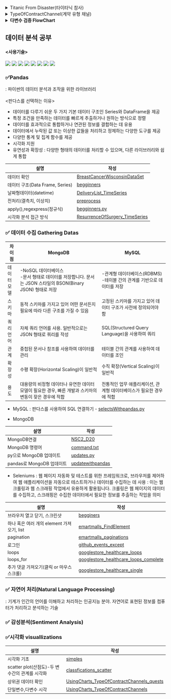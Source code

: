 <details>
<summary>Titanic From Disaster(타이타닉 참사)</summary>

  #### DDA (기술통계분석)
| Variable | Definition | 분석가 의견 |
| --- | --- | --- |
| PassengerId | 승객 고유 식별 번호| 수치형-이산형, 레코드 개수와 동일하기 때문에 분석에는 적당하지 않음 |
| survived | 생존여부( 0 = No, 1 = Yes ) | 범주형-명목형, 죽거나 살거나 두가지로 분류됨 |
| Pclass | 선실 등급 ( 1 = 1st, 2 = 2nd, 3 = 3rd) | 범주형-순서형, 티켓이 3개의 등급으로 분류됨 |
| Name | 승객 이름 | 범주형-명목형, 확인 결과 승객이 고유한 이름을 가지고 있음 |
| Sex | 승객 성별 | 범주형-명목형, 확인 결과 male/female 두가지로 분류됨 |
| Age | 승객 나이 | 수치형-이산형 |
| Sibsp | 함께 탑승한 형제, 자매, 배우자의 수 | 수치형-이산형, 타이타닉에 동승한 형제/자매/배우자를 합친수로 각각 다른 값이 존재 |
| Parch | 함께 탑승한 부모, 자녀의 수 | 수치형-이산형, 타이타닉에 동승한 부모님과 자녀를 합친수로 각각 다른 값이 존재 |
| Ticket | 티켓 번호 | 범주형-명목형, 탑승객마다 다른 티켓 번호를 가지고 있음 |
| Fare | 지불한 운임 비용 | 수치형-이산형 |
| Cabin | 선실 번호 | 범주형-명목형 |
| Embarked | 탑승한 항구(C = Cherbourg, Q = Queenstown, S = Southampton) | 범주형-명목형 |

</details>

<details>
<summary>TypeOfContractChannel(계약 유형 채널)</summary>

#### DDA (기술통계분석)
| Variable | Definition | Key | 분석가 의견 |
| --- | --- | --- | --- |
| id | 아이디 | | 수치형-이산형, 레코드 개수와 동일하기 때문에 분석에는 적당하지 않음 |
| type_of_contract | 계약방식 | 렌탈, 멤버십 | 범주형-명목형, 2개의 카테고리로 분류되어 순서나 계량적 의마가 없음 |
| type_of_contract2 | 계약종류 | Promotion, Normal, TAS, ... | 범주형-명목형, 데이터 간 순서나 계량적 의미 없음 |
| channel | 채널 | 서비스 방문, 홈쇼핑/방송, 렌탈 재계약... | 범주형-명목형, 20개의 카테고리로 나누어지고 순서나 계량적 의미가 없음 |
| datetime | 계약 날짜 | | 범주형-순서형, 계약 날짜는 날짜 간에 순서는 있지만 날짜 간의 간격이 일정하지 않고 동일하지 않음 |
| Term | 계약 기간 | 60, 36, 12, 39 | 범주형-명목형, 4개의 카테고리로 분류됨 |
| payment_type | 결제방식 | CMS, 카드이체, 무통장, ... | 범주형-명목형, 5개의 카테고리로 순서 상관없이 나누어짐 |
| product | 제품 | K1, K2, K3, K4, ... | 범주형-명목형, 순서 상관없는 6개의 제품 카테고리로 분류됨 |
| amount | 제품 가격 | | 수치형-이산형, 정수 값을 가지고 있으며 제품마다 각기 다른 가격을 가지고 있음 |
| state | 상태 | 계약확정, 해약확정, 기간만료, ... | 범주형-명목형, 4개의 카테고리로 분류됨 |
| overdue_count | 연체횟수 | | 수치형-이산형, 연속적인 값 중 하나의 정수값으로 표현됨 |
| overdue | 연체 | 있음, 없음 | 범주형-명목형, 2개의 카테고리로 분류. 대부분 없음에 해당되어 분석에는 적당하지 않음 |
| credit rating | 신용등급 | 1, 2, 5, 8, ... | 범주형-순서형, 신용등급은 일정 범위 내에서 순서대로 구분됨 |
| bank | 은행 | 새마을금고, 현대카드, 우리은행, ... | 범주형-명목형 |
| cancellation | 취소 | 정상, 해약 | 범주형-명목형, 정상 혹은 해약 2개의 범주로 분류됨 |
| age | 나이 | | 수치형-연속형, 나이는 연속적인 숫자로 표현되며 정수 또는 소수점 형태로도 표현이 가능함 |
| Mileage | 마일리지 | | 수치형-이산형, amount에 따라 마일리지가 달라짐 |

</details>
<details>
<summary><strong>다변수 검증 FlowChart</strong></summary>

![image](./images/HyeIn.drawio.png)
</details>

## 데이터 분석 공부
#### <사용기술>
<img src="https://img.shields.io/badge/ANACONDA-44A833?style=for-the-badge&logo=ANACONDA&logoColor=white"> <img src="https://img.shields.io/badge/GITHUB-181717?style=for-the-badge&logo=GITHUB&logoColor=white"> <img src="https://img.shields.io/badge/SELENIUM-43B02A?style=for-the-badge&logo=SELENIUM&logoColor=white"> <img src="https://img.shields.io/badge/PYTHON-3776AB?style=for-the-badge&logo=PYTHON&logoColor=white"> <img src="https://img.shields.io/badge/MONGODB-47A248?style=for-the-badge&logo=MONGODB&logoColor=white"> <img src="https://img.shields.io/badge/MYSQL-4479A1?style=for-the-badge&logo=MYSQL&logoColor=white"> <img src="https://img.shields.io/badge/VISUAL STUDIO CODE-007ACC?style=for-the-badge&logo=VISUAL STUDIO CODE&logoColor=white"> <img src="https://img.shields.io/badge/JUPYTER-F37626?style=for-the-badge&logo=JUPYTER&logoColor=white">
### ✅Pandas
: 파이썬의 데이터 분석과 조작을 위한 라이브러리<br><br>
<판다스를 선택하는 이유>
- 데이터를 다루기 쉬운 두 가지 기본 데이터 구조인 Series와 DataFrame을 제공
- 특정 조건을 만족하는 데이터를 빠르게 추출하거나 원하는 방식으로 정렬
- 데이터를 효과적으로 통합하거나 연관된 정보를 결합하는 데 유용
- 데이터에서 누락된 값 또는 이상한 값들을 처리하고 정제하는 다양한 도구를 제공
- 다양한 통계 및 집계 함수를 제공
- 시각화 지원
- 유연성과 확장성 : 다양한 형태의 데이터를 처리할 수 있으며, 다른 라이브러리와 쉽게 통합

|설명|작성|
|---|---|
|데이터 확인|[BreastCancerWisconsinDataSet](https://github.com/aabchyein/study_data_analystics/blob/main/codes/pandass/BreastCancerWisconsinDataSet.ipynb)|
|데이터 구조(Data Frame, Series)|[begginners](https://github.com/aabchyein/study_data_analystics/blob/main/codes/pandass/begginners.ipynb)|
|날짜형데이터(datetime)|[DeliveryList_TimeSeries](https://github.com/aabchyein/study_data_analystics/blob/main/codes/pandass/DeliveryList_TimeSeries.ipynb)|
|전처리(결측치, 이상치)|[preprocess](https://github.com/aabchyein/study_data_analystics/blob/main/codes/pandass/preprocess.ipynb)|
|apply(),regexpress(정규식)|[begginners.py](https://github.com/aabchyein/study_data_analystics/blob/main/codes/pandass/begginners.py)|
|시각화 분석 접근 방식|[ResurrenceOfSurgery_TimeSeries](https://github.com/aabchyein/study_data_analystics/blob/main/codes/pandass/ResurrenceOfSurgery_TimeSeries.ipynb)|

### ✅ 데이터 수집 Gathering Datas
|차이점|MongoDB|MySQL|
|---|---|---|
|데이터<br>모델|-NoSQL 데이터베이스<br>-문서 형태로 데이터를 저장합니다. 문서는 JSON 스타일의 BSON(Binary JSON) 형태로 저장|-관계형 데이터베이스(RDBMS)<br>-테이블 간의 관계를 기반으로 데이터를 저장|
|스키마|동적 스키마를 가지고 있어 어떤 문서든지 필요에 따라 다른 구조를 가질 수 있음|고정된 스키마를 가지고 있어 데이터 구조가 사전에 정의되어야 함|
|쿼리 언어|자체 쿼리 언어를 사용. 일반적으로는 JSON 형태로 쿼리를 작성|SQL(Structured Query Language)을 사용하여 쿼리|
|관계|중첩된 문서나 참조를 사용하여 데이터를 관리|테이블 간의 관계를 사용하여 데이터를 조인|
|확장성|수평 확장(Horizontal Scaling)이 일반적|수직 확장(Vertical Scaling)이 일반적|
|용도|대용량의 비정형 데이터나 유연한 데이터 모델이 필요한 경우, 빠른 개발과 스키마의 변동이 잦은 경우에 적합|전통적인 업무 애플리케이션, 관계형 데이터베이스가 필요한 경우에 적합|

- MySQL
: 판다스를 사용하여 SQL 연결하기 - [selectsWithpandas.py](https://github.com/aabchyein/study_data_analystics/blob/main/codes/gatheringdatas/mysql/selectsWithpandas.py)

- MongoDB

|설명|작성|
|---|---|
|MongoDB연결|[NSC2_D20](https://github.com/aabchyein/study_data_analystics/blob/main/codes/gatheringdatas/mongodb/NSC2_D20.ipynb)|
|MongoDB 명령어|[command.txt](https://github.com/aabchyein/study_data_analystics/blob/main/codes/gatheringdatas/mongodb/command.txt)|
|py으로 MongoDB 업데이트|[updates.py](https://github.com/aabchyein/study_data_analystics/blob/main/codes/gatheringdatas/mongodb/updates.py)|
|pandas로 MongoDB 업데이트|[updatewithpandas](https://github.com/aabchyein/study_data_analystics/blob/main/codes/gatheringdatas/mongodb/updatewithpandas.ipynb)|

- Seleniums
: 웹 페이지 자동화 및 테스트를 위한 프레임워크로, 브라우저를 제어하여 웹 애플리케이션을 자동으로 테스트하거나 데이터를 수집하는 데 사용
: 이는 웹 크롤링과 웹 스크래핑 작업에서 유용하게 활용됩니다. 크롤링은 웹 페이지의 데이터를 수집하고, 스크래핑은 수집한 데이터에서 필요한 정보를 추출하는 작업을 의미

|설명|작성|
|---|---|
|브라우저 열고 닫기, 스크린샷|[begginers](https://github.com/aabchyein/study_data_analystics/blob/main/codes/gatheringdatas/seleniums/begginers.ipynb)|
|하나 혹은 여러 개의 element 가져오기, list|[emartmalls_FindElement](https://github.com/aabchyein/study_data_analystics/blob/main/codes/gatheringdatas/seleniums/emartmalls_FindElement.ipynb)|
|pagination|[emartmalls_paginations](https://github.com/aabchyein/study_data_analystics/blob/main/codes/gatheringdatas/seleniums/emartmalls_paginations.ipynb)|
|로그인|[github_events_except](https://github.com/aabchyein/study_data_analystics/blob/main/codes/gatheringdatas/seleniums/github_events_except.ipynb)|
|loops|[googlestore_healthcare_loops](https://github.com/aabchyein/study_data_analystics/blob/main/codes/gatheringdatas/seleniums/googlestore_healthcare_loops.ipynb)|
|loops_for|[googlestore_healthcare_loops_complete](https://github.com/aabchyein/study_data_analystics/blob/main/codes/gatheringdatas/seleniums/googlestore_healthcare_loops_complete.ipynb)|
|추가 댓글 가져오기(클릭 or 마우스 스크롤)|[googlestore_healthcare_single](https://github.com/aabchyein/study_data_analystics/blob/main/codes/gatheringdatas/seleniums/googlestore_healthcare_single.ipynb)|

### ✅ 자연어 처리(Natural Language Processing)
: 기계가 인간의 언어를 이해하고 처리하는 인공지능 분야. 자연어로 표현된 정보를 컴퓨터가 처리하고 분석하는 기술

### ✅ 감성분석(Sentiment Analysis)

### ✅시각화 visuallizations
|설명|작성|
|---|---|
|시각화 기초|[simples](https://github.com/aabchyein/study_data_analystics/blob/main/codes/visuallizations/simples.ipynb)|
|scatter plot(산점도)-두 변수간의 관계를 시각화|[classfications_scatter](https://github.com/aabchyein/study_data_analystics/blob/main/codes/visuallizations/classfications_scatter.ipynb)|
|상위권 데이터 확인|[UsingCharts_TypeOfContractChannels_quests](https://github.com/aabchyein/study_data_analystics/blob/main/codes/visuallizations/UsingCharts_TypeOfContractChannels_quests.ipynb)|
|단일변수,다변수 시각|[UsingCharts_TypeOfContractChannels](https://github.com/aabchyein/study_data_analystics/blob/main/codes/visuallizations/UsingCharts_TypeOfContractChannels.ipynb)|

